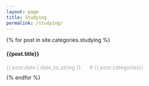 ```yaml
---
layout: page
title: Studying
permalink: /studying/
---
```


<style>
     .post-link {
  /* color: black;
  font-size: 23px;
  font-weight: 600;
  font-family: Ubuntu; */
  text-decoration: none;
}
.post-link:hover{
  opacity: 0.7;
}
.post-date {
  color: #aaa;
  font-weight: normal;
 
  margin-right: 15px;
}
.post-category{
  color: #aaa;
}
.archive-item {
  margin-bottom: 10px;
}
/* .archive-item:nth-child(1){
  margin-top: 30px;
} */

   </style>
<div>

{% for post in site.categories.studying %}

  <article class="archive-item">
    <h4><a class="post-link" href="{{ site.baseurl }}{{ post.url }}">{{post.title}}</a></h4>
     <span class="post-date">
             <time>{{ post.date | date_to_string }}</time>&nbsp;
          <!-- {{ post.date }} -->
        </span>
        <span class="post-category">
          #
          {{ post.categories}}
        </span>
  </article>
  {% endfor %}
 
</div>
